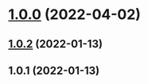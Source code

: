 # [1.0.0](https://github.com/AKclown/ak-cli/compare/v1.0.2...v1.0.0) (2022-04-02)



## [1.0.2](https://github.com/AKclown/ak-cli/compare/v1.0.1...v1.0.2) (2022-01-13)



## 1.0.1 (2022-01-13)



